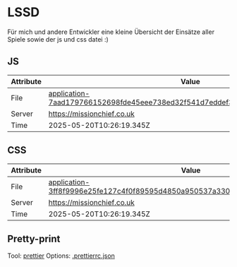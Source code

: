 # LSSD

Für mich und andere Entwickler eine kleine Übersicht der Einsätze aller Spiele sowie der js und css datei :)

<!-- automated -->

## JS

| Attribute | Value                                                                                                                                                                                                |
| --------- | ---------------------------------------------------------------------------------------------------------------------------------------------------------------------------------------------------- |
| File      | [application-7aad179766152698fde45eee738ed32f541d7eddef34ae9e29dbc5d9ea7e1913.js](https://missionchief.co.uk/assets/application-7aad179766152698fde45eee738ed32f541d7eddef34ae9e29dbc5d9ea7e1913.js) |
| Server    | https://missionchief.co.uk                                                                                                                                                                           |
| Time      | 2025-05-20T10:26:19.345Z                                                                                                                                                                             |

## CSS

| Attribute | Value                                                                                                                                                                                                  |
| --------- | ------------------------------------------------------------------------------------------------------------------------------------------------------------------------------------------------------ |
| File      | [application-3ff8f9996e25fe127c4f0f89595d4850a950537a3306f9045a89ef5a607b4b2d.css](https://missionchief.co.uk/assets/application-3ff8f9996e25fe127c4f0f89595d4850a950537a3306f9045a89ef5a607b4b2d.css) |
| Server    | https://missionchief.co.uk                                                                                                                                                                             |
| Time      | 2025-05-20T10:26:19.345Z                                                                                                                                                                               |

## Pretty-print

Tool: [prettier](https://prettier.io)
Options: [.prettierrc.json](./.prettierrc.json)

<!-- /automated -->
